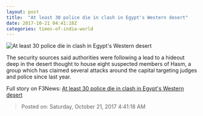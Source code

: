 ```yaml
---
layout: post
title:  "At least 30 police die in clash in Egypt's Western desert"
date: 2017-10-21 04:41:18Z
categories: times-of-india-world
---
```


![At least 30 police die in clash in Egypt's Western desert](https://static.toiimg.com/photo/msid-61160247/61160247.jpg?72281)

The security sources said authorities were following a lead to a hideout deep in the desert thought to house eight suspected members of Hasm, a group which has claimed several attacks around the capital targeting judges and police since last year.


Full story on F3News: [At least 30 police die in clash in Egypt's Western desert](http://www.f3nws.com/n/DeS4CD)

> Posted on: Saturday, October 21, 2017 4:41:18 AM
